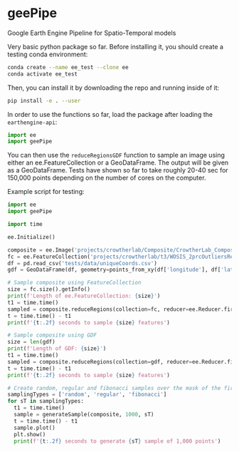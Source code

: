 # geePipe
Google Earth Engine Pipeline for Spatio-Temporal models

Very basic python package so far. Before installing it, you should create a testing conda environment: 
```bash
conda create --name ee_test --clone ee
conda activate ee_test
```
Then, you can install it by downloading the repo and running inside of it:
```bash
pip install -e . --user
```

In order to use the functions so far, load the package after loading the `earthengine-api`:
```python
import ee 
import geePipe
```

You can then use the `reduceRegionsGDF` function to sample an image using either an ee.FeatureCollection or a GeoDataFrame. The output will be given as a GeoDataFrame. Tests have shown so far to take roughly 20-40 sec for 150,000 points depending on the number of cores on the computer. 

Example script for testing: 
```python
import ee 
import geePipe

import time 

ee.Initialize()

composite = ee.Image('projects/crowtherlab/Composite/CrowtherLab_Composite_30ArcSec')
fc = ee.FeatureCollection('projects/crowtherlab/t3/WOSIS_2prcOutliersRemoved').limit(150000)
df = pd.read_csv('tests/data/uniqueCoords.csv')
gdf = GeoDataFrame(df, geometry=points_from_xy(df['longitude'], df['latitude']), crs='EPSG:4326')

# Sample composite using FeatureCollection
size = fc.size().getInfo()
print(f'Length of ee.FeatureCollection: {size}')
t1 = time.time()
sampled = composite.reduceRegions(collection=fc, reducer=ee.Reducer.first())
t = time.time() - t1
print(f'{t:.2f} seconds to sample {size} features')

# Sample composite using GDF
size = len(gdf)
print(f'Length of GDF: {size}')
t1 = time.time()
sampled = composite.reduceRegions(collection=gdf, reducer=ee.Reducer.first())
t = time.time() - t1
print(f'{t:.2f} seconds to sample {size} features')

# Create random, regular and fibonacci samples over the mask of the first band of an image
samplingTypes = ['random', 'regular', 'fibonacci']
for sT in samplingTypes:
  t1 = time.time()
  sample = generateSample(composite, 1000, sT)
  t = time.time() - t1
  sample.plot()
  plt.show()
  print(f'{t:.2f} seconds to generate {sT} sample of 1,000 points')
  

```

